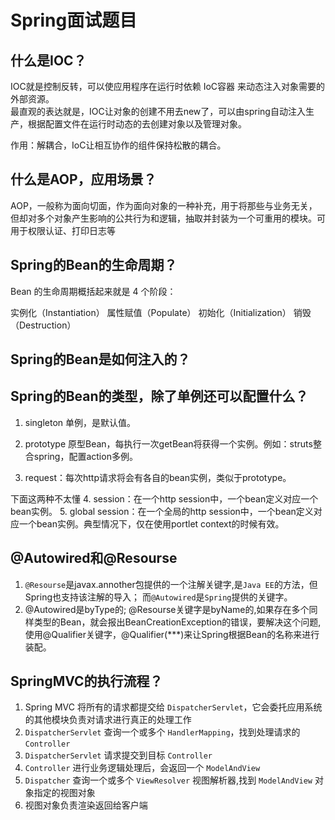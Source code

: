# Spring面试题目
## 什么是IOC？ 
IOC就是控制反转，可以使应用程序在运行时依赖 IoC容器 来动态注入对象需要的外部资源。  
最直观的表达就是，IOC让对象的创建不用去new了，可以由spring自动注入生产，根据配置文件在运行时动态的去创建对象以及管理对象。

作用：解耦合，IoC让相互协作的组件保持松散的耦合。

## 什么是AOP，应用场景？
AOP，一般称为面向切面，作为面向对象的一种补充，用于将那些与业务无关，但却对多个对象产生影响的公共行为和逻辑，抽取并封装为一个可重用的模块。可用于权限认证、打印日志等

## Spring的Bean的生命周期？ 
Bean 的生命周期概括起来就是 4 个阶段：

实例化（Instantiation）
属性赋值（Populate）
初始化（Initialization）
销毁（Destruction）

## Spring的Bean是如何注入的？


## Spring的Bean的类型，除了单例还可以配置什么？ 

1. singleton 单例，是默认值。

2. prototype 原型Bean，每执行一次getBean将获得一个实例。例如：struts整合spring，配置action多例。

3. request：每次http请求将会有各自的bean实例，类似于prototype。

下面这两种不太懂
4. session：在一个http session中，一个bean定义对应一个bean实例。
5. global session：在一个全局的http session中，一个bean定义对应一个bean实例。典型情况下，仅在使用portlet context的时候有效。

## @Autowired和@Resourse 

1. `@Resourse`是javax.annother包提供的一个注解关键字,是`Java EE`的方法，但Spring也支持该注解的导入；
  而`@Autowired`是`Spring`提供的关键字。
2. @Autowired是byType的;
  @Resourse关键字是byName的,如果存在多个同样类型的Bean，就会报出BeanCreationException的错误，要解决这个问题,使用@Qualifier关键字，@Qualifier(***)来让Spring根据Bean的名称来进行装配。

## SpringMVC的执行流程？

1. Spring MVC 将所有的请求都提交给 `DispatcherServlet`，它会委托应用系统的其他模块负责对请求进行真正的处理工作  
2. `DispatcherServlet` 查询一个或多个 `HandlerMapping`，找到处理请求的 `Controller`  
3. `DispatcherServlet` 请求提交到目标 `Controller`  
4. `Controller` 进行业务逻辑处理后，会返回一个 `ModelAndView`  
5. `Dispatcher` 查询一个或多个 `ViewResolver` 视图解析器,找到 `ModelAndView` 对象指定的视图对象  
6. 视图对象负责渲染返回给客户端  
